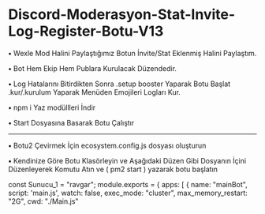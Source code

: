# Discord-Moderasyon-Stat-Invite-Log-Register-Botu-V13

**•** Wexle Mod Halini Paylaştığımız Botun İnvite/Stat Eklenmiş Halini Paylaştım.

**•** Bot Hem Ekip Hem Publara Kurulacak Düzendedir.

**•** Log Hatalarını Bitirdikten Sonra .setup booster Yaparak Botu Başlat .kur/.kurulum Yaparak Menüden Emojileri Logları Kur.

**•** npm i Yaz modüllleri İndir

**•** Start Dosyasına Basarak Botu Çalıştır


-------------------------------------------------------------------------------------------------------------------------------

**•** Botu2 Çevirmek İçin ecosystem.config.js dosyası oluşturun

**•** Kendinize Göre Botu Klasörleyin ve Aşağıdaki Düzen Gibi Dosyanın İçini Düzenleyerek Komutu Atın ve ( pm2 start ) yazarak botu başlatın


const Sunucu_1 = "ravgar";
module.exports = {
    apps: [
        {
 name: "mainBot",
        script: 'main.js',
        watch: false,
        exec_mode: "cluster",
        max_memory_restart: "2G",
        cwd: "./Main.js"
